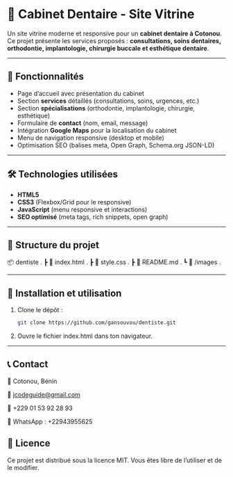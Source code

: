 # 🦷 Cabinet Dentaire - Site Vitrine

Un site vitrine moderne et responsive pour un **cabinet dentaire à Cotonou**.  
Ce projet présente les services proposés : **consultations, soins dentaires, orthodontie, implantologie, chirurgie buccale et esthétique dentaire**.  

---

## 🚀 Fonctionnalités

- Page d’accueil avec présentation du cabinet  
- Section **services** détaillés (consultations, soins, urgences, etc.)  
- Section **spécialisations** (orthodontie, implantologie, chirurgie, esthétique)  
- Formulaire de **contact** (nom, email, message)  
- Intégration **Google Maps** pour la localisation du cabinet  
- Menu de navigation responsive (desktop et mobile)  
- Optimisation SEO (balises meta, Open Graph, Schema.org JSON-LD)  

---

## 🛠️ Technologies utilisées

- **HTML5**  
- **CSS3** (Flexbox/Grid pour le responsive)  
- **JavaScript** (menu responsive et interactions)  
- **SEO optimisé** (meta tags, rich snippets, open graph)  

---

## 📂 Structure du projet
📦 dentiste .
┣ 📜 index.html .
┣ 📜 style.css .
┣ 📜 README.md .
┗ 📜 /images .

---

## 🔧 Installation et utilisation

1. Clone le dépôt :
   ```bash
   git clone https://github.com/gansouvou/dentiste.git
   
2. Ouvre le fichier index.html dans ton navigateur.

---

## 📞 Contact

📍 Cotonou, Bénin

📧 jcodeguide@gmail.com

📱 +229 01 53 92 28 93

💬 WhatsApp : +22943955625

## 📄 Licence
Ce projet est distribué sous la licence MIT. Vous êtes libre de l’utiliser et de le modifier.
